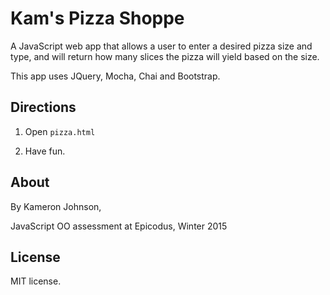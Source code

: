 Kam's Pizza Shoppe
==============

A JavaScript web app that allows a user to enter a desired pizza size and type, and  will return how many slices the pizza will yield based on the size.

This app uses JQuery, Mocha, Chai and Bootstrap.

Directions
-----

1) Open `pizza.html`

2) Have fun.

About
-----

By Kameron Johnson,

JavaScript OO assessment at Epicodus, Winter 2015

License
-------

MIT license.
